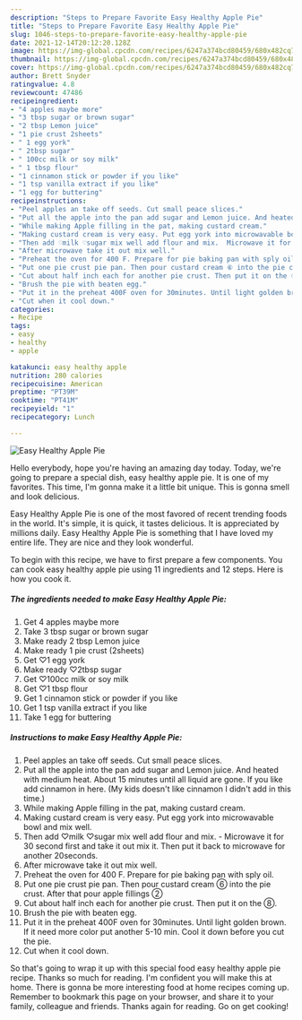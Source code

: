 ```yaml
---
description: "Steps to Prepare Favorite Easy Healthy Apple Pie"
title: "Steps to Prepare Favorite Easy Healthy Apple Pie"
slug: 1046-steps-to-prepare-favorite-easy-healthy-apple-pie
date: 2021-12-14T20:12:20.128Z
image: https://img-global.cpcdn.com/recipes/6247a374bcd80459/680x482cq70/easy-healthy-apple-pie-recipe-main-photo.jpg
thumbnail: https://img-global.cpcdn.com/recipes/6247a374bcd80459/680x482cq70/easy-healthy-apple-pie-recipe-main-photo.jpg
cover: https://img-global.cpcdn.com/recipes/6247a374bcd80459/680x482cq70/easy-healthy-apple-pie-recipe-main-photo.jpg
author: Brett Snyder
ratingvalue: 4.8
reviewcount: 47486
recipeingredient:
- "4 apples maybe more"
- "3 tbsp sugar or brown sugar"
- "2 tbsp Lemon juice"
- "1 pie crust 2sheets"
- " 1 egg york"
- " 2tbsp sugar"
- " 100cc milk or soy milk"
- " 1 tbsp flour"
- "1 cinnamon stick or powder if you like"
- "1 tsp vanilla extract if you like"
- "1 egg for buttering"
recipeinstructions:
- "Peel apples an take off seeds. Cut small peace slices."
- "Put all the apple into the pan add sugar and Lemon juice. And heated with medium heat. About 15 minutes until all liquid are gone. If you like add cinnamon in here. (My kids doesn&#39;t like cinnamon I didn&#39;t add in this time.)"
- "While making Apple filling in the pat, making custard cream."
- "Making custard cream is very easy. Put egg york into microwavable bowl and mix well."
- "Then add ♡milk ♡sugar mix well add flour and mix.  Microwave it for 30 second first and take it out mix it. Then put it back to microwave for another 20seconds."
- "After microwave take it out mix well."
- "Preheat the oven for 400 F. Prepare for pie baking pan with sply oil."
- "Put one pie crust pie pan. Then pour custard cream ⑥ into the pie crust. After that pour apple fillings ②"
- "Cut about half inch each for another pie crust. Then put it on the ⑧."
- "Brush the pie with beaten egg."
- "Put it in the preheat 400F oven for 30minutes. Until light golden brown. If it need more color put another 5-10 min. Cool it down before you cut the pie."
- "Cut when it cool down."
categories:
- Recipe
tags:
- easy
- healthy
- apple

katakunci: easy healthy apple 
nutrition: 280 calories
recipecuisine: American
preptime: "PT39M"
cooktime: "PT41M"
recipeyield: "1"
recipecategory: Lunch

---
```



![Easy Healthy Apple Pie](https://img-global.cpcdn.com/recipes/6247a374bcd80459/680x482cq70/easy-healthy-apple-pie-recipe-main-photo.jpg)

Hello everybody, hope you're having an amazing day today. Today, we're going to prepare a special dish, easy healthy apple pie. It is one of my favorites. This time, I'm gonna make it a little bit unique. This is gonna smell and look delicious.

Easy Healthy Apple Pie is one of the most favored of recent trending foods in the world. It's simple, it is quick, it tastes delicious. It is appreciated by millions daily. Easy Healthy Apple Pie is something that I have loved my entire life. They are nice and they look wonderful.




To begin with this recipe, we have to first prepare a few components. You can cook easy healthy apple pie using 11 ingredients and 12 steps. Here is how you cook it.

<!--inarticleads1-->

##### The ingredients needed to make Easy Healthy Apple Pie:

1. Get 4 apples maybe more
1. Take 3 tbsp sugar or brown sugar
1. Make ready 2 tbsp Lemon juice
1. Make ready 1 pie crust (2sheets)
1. Get  ♡1 egg york
1. Make ready  ♡2tbsp sugar
1. Get  ♡100cc milk or soy milk
1. Get  ♡1 tbsp flour
1. Get 1 cinnamon stick or powder if you like
1. Get 1 tsp vanilla extract if you like
1. Take 1 egg for buttering




<!--inarticleads2-->

##### Instructions to make Easy Healthy Apple Pie:

1. Peel apples an take off seeds. Cut small peace slices.
1. Put all the apple into the pan add sugar and Lemon juice. And heated with medium heat. About 15 minutes until all liquid are gone. If you like add cinnamon in here. (My kids doesn&#39;t like cinnamon I didn&#39;t add in this time.)
1. While making Apple filling in the pat, making custard cream.
1. Making custard cream is very easy. Put egg york into microwavable bowl and mix well.
1. Then add ♡milk ♡sugar mix well add flour and mix.  - Microwave it for 30 second first and take it out mix it. Then put it back to microwave for another 20seconds.
1. After microwave take it out mix well.
1. Preheat the oven for 400 F. Prepare for pie baking pan with sply oil.
1. Put one pie crust pie pan. Then pour custard cream ⑥ into the pie crust. After that pour apple fillings ②
1. Cut about half inch each for another pie crust. Then put it on the ⑧.
1. Brush the pie with beaten egg.
1. Put it in the preheat 400F oven for 30minutes. Until light golden brown. If it need more color put another 5-10 min. Cool it down before you cut the pie.
1. Cut when it cool down.




So that's going to wrap it up with this special food easy healthy apple pie recipe. Thanks so much for reading. I'm confident you will make this at home. There is gonna be more interesting food at home recipes coming up. Remember to bookmark this page on your browser, and share it to your family, colleague and friends. Thanks again for reading. Go on get cooking!
